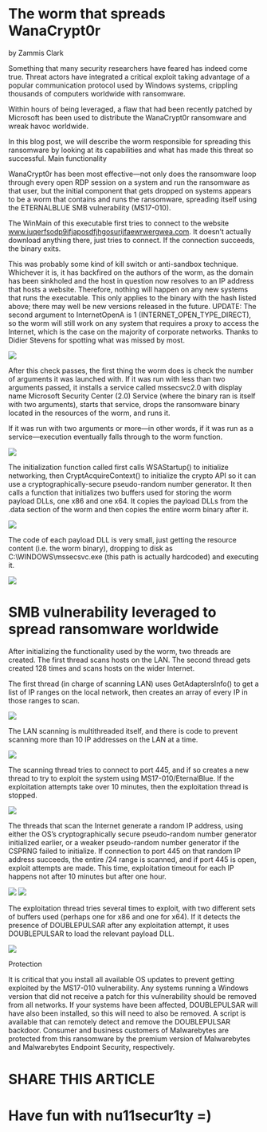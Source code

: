 # The worm that spreads WanaCrypt0r

by Zammis Clark

Something that many security researchers have feared has indeed come true. Threat actors have integrated a critical exploit taking advantage of a popular communication protocol used by Windows systems, crippling thousands of computers worldwide with ransomware.

Within hours of being leveraged, a flaw that had been recently patched by Microsoft has been used to distribute the WanaCrypt0r ransomware and wreak havoc worldwide.

In this blog post, we will describe the worm responsible for spreading this ransomware by looking at its capabilities and what has made this threat so successful.
Main functionality

WanaCrypt0r has been most effective—not only does the ransomware loop through every open RDP session on a system and run the ransomware as that user, but the initial component that gets dropped on systems appears to be a worm that contains and runs the ransomware, spreading itself using the ETERNALBLUE SMB vulnerability (MS17-010).

The WinMain of this executable first tries to connect to the website www.iuqerfsodp9ifjaposdfjhgosurijfaewrwergwea.com. It doesn’t actually download anything there, just tries to connect. If the connection succeeds, the binary exits.

This was probably some kind of kill switch or anti-sandbox technique. Whichever it is, it has backfired on the authors of the worm, as the domain has been sinkholed and the host in question now resolves to an IP address that hosts a website. Therefore, nothing will happen on any new systems that runs the executable. This only applies to the binary with the hash listed above; there may well be new versions released in the future. UPDATE: The second argument to InternetOpenA is 1 (INTERNET_OPEN_TYPE_DIRECT), so the worm will still work on any system that requires a proxy to access the Internet, which is the case on the majority of corporate networks. Thanks to Didier Stevens for spotting what was missed by most.

![](https://github.com/nu11secur1ty/-WannaCry-/blob/master/inside/worm_winmain.png)


After this check passes, the first thing the worm does is check the number of arguments it was launched with. If it was run with less than two arguments passed, it installs a service called mssecsvc2.0 with display name Microsoft Security Center (2.0) Service (where the binary ran is itself with two arguments), starts that service, drops the ransomware binary located in the resources of the worm, and runs it.

If it was run with two arguments or more—in other words, if it was run as a service—execution eventually falls through to the worm function.


![](https://github.com/nu11secur1ty/-WannaCry-/blob/master/inside/worm_the_worm_function.png)


The initialization function called first calls WSAStartup() to initialize networking, then CryptAcquireContext() to initialize the crypto API so it can use a cryptographically-secure pseudo-random number generator. It then calls a function that initializes two buffers used for storing the worm payload DLLs, one x86 and one x64. It copies the payload DLLs from the .data section of the worm and then copies the entire worm binary after it.


![](https://github.com/nu11secur1ty/-WannaCry-/blob/master/inside/worm_payload_init.png)


The code of each payload DLL is very small, just getting the resource content (i.e. the worm binary), dropping to disk as C:\WINDOWS\mssecsvc.exe (this path is actually hardcoded) and executing it.


![](https://github.com/nu11secur1ty/-WannaCry-/blob/master/inside/worm_payload_code.png)


# SMB vulnerability leveraged to spread ransomware worldwide

After initializing the functionality used by the worm, two threads are created. The first thread scans hosts on the LAN. The second thread gets created 128 times and scans hosts on the wider Internet.

The first thread (in charge of scanning LAN) uses GetAdaptersInfo() to get a list of IP ranges on the local network, then creates an array of every IP in those ranges to scan.


![](https://github.com/nu11secur1ty/-WannaCry-/blob/master/inside/worm_getadaptorinfo.png)


The LAN scanning is multithreaded itself, and there is code to prevent scanning more than 10 IP addresses on the LAN at a time.


![](https://github.com/nu11secur1ty/-WannaCry-/blob/master/inside/worm_scan_lan.png)


The scanning thread tries to connect to port 445, and if so creates a new thread to try to exploit the system using MS17-010/EternalBlue. If the exploitation attempts take over 10 minutes, then the exploitation thread is stopped.


![](https://github.com/nu11secur1ty/-WannaCry-/blob/master/inside/worm_scan_lan_thread.png)


The threads that scan the Internet generate a random IP address, using either the OS’s cryptographically secure pseudo-random number generator initialized earlier, or a weaker pseudo-random number generator if the CSPRNG failed to initialize. If connection to port 445 on that random IP address succeeds, the entire /24 range is scanned, and if port 445 is open, exploit attempts are made. This time, exploitation timeout for each IP happens not after 10 minutes but after one hour.


![](https://github.com/nu11secur1ty/-WannaCry-/blob/master/inside/worm_scan_inet_part1.png)
![](https://github.com/nu11secur1ty/-WannaCry-/blob/master/inside/worm_scan_inet_part2.png)

The exploitation thread tries several times to exploit, with two different sets of buffers used (perhaps one for x86 and one for x64). If it detects the presence of DOUBLEPULSAR after any exploitation attempt, it uses DOUBLEPULSAR to load the relevant payload DLL.

![](https://github.com/nu11secur1ty/-WannaCry-/blob/master/inside/worm_exploitation_thread.png)


Protection

It is critical that you install all available OS updates to prevent getting exploited by the MS17-010 vulnerability. Any systems running a Windows version that did not receive a patch for this vulnerability should be removed from all networks. If your systems have been affected, DOUBLEPULSAR will have also been installed, so this will need to also be removed. A script is available that can remotely detect and remove the DOUBLEPULSAR backdoor. Consumer and business customers of Malwarebytes are protected from this ransomware by the premium version of Malwarebytes and Malwarebytes Endpoint Security, respectively.


# SHARE THIS ARTICLE
# Have fun with nu11secur1ty =)
























